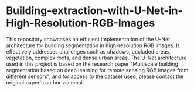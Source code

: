 # Building-extraction-with-U-Net-in-High-Resolution-RGB-Images
This repository showcases an efficient implementation of the U-Net architecture for building segmentation in high-resolution RGB images. It effectively addresses challenges such as shadows, occluded areas, vegetation, complex roofs, and dense urban areas. The U-Net architecture used in this project is based on the research paper "Multiscale building segmentation based on deep learning
for remote sensing RGB images from different sensors", and for access to the dataset used, please contact the original paper's author via email. 
